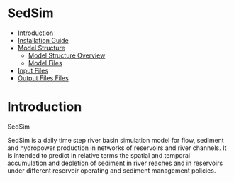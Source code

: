 # SedSim

- [Introduction](#Introduction)
- [Installation Guide](#InstallGuide)
- [Model Structure](#ModelStructure)
    + [Model Structure Overview](#ModelOverview)  
    + [Model Files](#ModelFiles)
- [Input Files](#InstallGuide)
- [Output Files Files](#InstallGuide)


# <a name="Introduction"></a>Introduction

SedSim

SedSim is a daily time step river basin simulation model for flow, sediment and hydropower production in networks of reservoirs and river channels. It is intended to predict in relative terms the spatial and temporal accumulation and depletion of sediment in river reaches and in reservoirs under different reservoir operating and sediment management policies.
